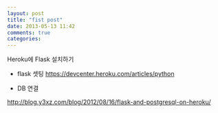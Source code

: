 ```yaml
---
layout: post
title: "fist post"
date: 2013-05-13 11:42
comments: true
categories: 
---
```


Heroku에 Flask 설치하기



- flask 셋팅
https://devcenter.heroku.com/articles/python

- DB 연결

http://blog.y3xz.com/blog/2012/08/16/flask-and-postgresql-on-heroku/
